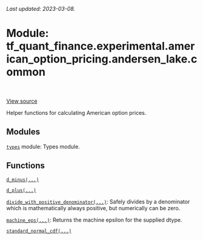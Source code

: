 <!--
This file is generated by a tool. Do not edit directly.
For open-source contributions the docs will be updated automatically.
-->

*Last updated: 2023-03-08.*

<div itemscope itemtype="http://developers.google.com/ReferenceObject">
<meta itemprop="name" content="tf_quant_finance.experimental.american_option_pricing.andersen_lake.common" />
<meta itemprop="path" content="Stable" />
</div>

# Module: tf_quant_finance.experimental.american_option_pricing.andersen_lake.common

<!-- Insert buttons and diff -->

<table class="tfo-notebook-buttons tfo-api" align="left">
</table>

<a target="_blank" href="https://github.com/google/tf-quant-finance/blob/master/tf_quant_finance/experimental/american_option_pricing/common.py">View source</a>



Helper functions for calculating American option prices.



## Modules

[`types`](../../../../tf_quant_finance/types.md) module: Types module.

## Functions

[`d_minus(...)`](../../../../tf_quant_finance/experimental/american_option_pricing/andersen_lake/d_minus.md)

[`d_plus(...)`](../../../../tf_quant_finance/experimental/american_option_pricing/andersen_lake/d_plus.md)

[`divide_with_positive_denominator(...)`](../../../../tf_quant_finance/experimental/american_option_pricing/andersen_lake/divide_with_positive_denominator.md): Safely divides by a denominator which is mathematically always positive, but numerically can be zero.

[`machine_eps(...)`](../../../../tf_quant_finance/experimental/american_option_pricing/andersen_lake/machine_eps.md): Returns the machine epsilon for the supplied dtype.

[`standard_normal_cdf(...)`](../../../../tf_quant_finance/experimental/american_option_pricing/andersen_lake/standard_normal_cdf.md)

